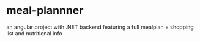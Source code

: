 # meal-plannner
an angular project with .NET backend featuring a full mealplan + shopping list and nutritional info
